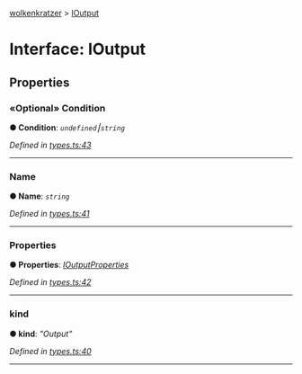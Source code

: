 [wolkenkratzer](../README.md) > [IOutput](../interfaces/ioutput.md)



# Interface: IOutput


## Properties
<a id="condition"></a>

### «Optional» Condition

**●  Condition**:  *`undefined`⎮`string`* 

*Defined in [types.ts:43](https://github.com/arminhammer/wolkenkratzer/blob/f2716d7/src/types.ts#L43)*





___

<a id="name"></a>

###  Name

**●  Name**:  *`string`* 

*Defined in [types.ts:41](https://github.com/arminhammer/wolkenkratzer/blob/f2716d7/src/types.ts#L41)*





___

<a id="properties"></a>

###  Properties

**●  Properties**:  *[IOutputProperties](ioutputproperties.md)* 

*Defined in [types.ts:42](https://github.com/arminhammer/wolkenkratzer/blob/f2716d7/src/types.ts#L42)*





___

<a id="kind"></a>

###  kind

**●  kind**:  *"Output"* 

*Defined in [types.ts:40](https://github.com/arminhammer/wolkenkratzer/blob/f2716d7/src/types.ts#L40)*





___



